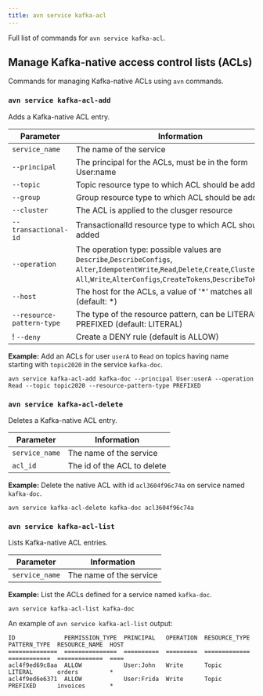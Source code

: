 ```yaml
---
title: avn service kafka-acl
---
```


Full list of commands for `avn service kafka-acl`.

## Manage Kafka-native access control lists (ACLs)

Commands for managing Kafka-native ACLs using `avn` commands.

### `avn service kafka-acl-add`

Adds a Kafka-native ACL entry.

| Parameter                 | Information                                                                     |
| ------------------------- | ------------------------------------------------------------------------------- |
| `service_name`            | The name of the service                                                         |
| `--principal`             | The principal for the ACLs, must be in the form User:name                       |
| `--topic`                 | Topic resource type to which ACL should be added                                |
| `--group`                 | Group resource type to which ACL should be added                                |
| `--cluster`               | The ACL is applied to the clusger resource                                      |
| `--transactional-id`      | TransactionalId resource type to which ACL should be added                      |
| `--operation`             | The operation type: possible values are `Describe`,`DescribeConfigs`,<br/>`Alter`,`IdempotentWrite`,`Read`,`Delete`,`Create`,`ClusterAction`,<br/>`All`,`Write`,`AlterConfigs`,`CreateTokens`,`DescribeTokens`                     |
| `--host`                  | The host for the ACLs, a value of '*' matches all hosts (default: *)            |
| `--resource-pattern-type` | The type of the resource pattern, can be LITERAL or PREFIXED (default: LITERAL) |
! `--deny`                  | Create a DENY rule (default is ALLOW)                                           |

**Example:** Add an ACLs for user `userA` to `Read` on topics having name starting
with `topic2020` in the service `kafka-doc`.

```
avn service kafka-acl-add kafka-doc --principal User:userA --operation Read --topic topic2020 --resource-pattern-type PREFIXED
```

### `avn service kafka-acl-delete`

Deletes a Kafka-native ACL entry.

| Parameter      | Information                 |
| -------------- | --------------------------- |
| `service_name` | The name of the service     |
| `acl_id`       | The id of the ACL to delete |

**Example:** Delete the native ACL with id `acl3604f96c74a` on service named `kafka-doc`.

```
avn service kafka-acl-delete kafka-doc acl3604f96c74a
```

### `avn service kafka-acl-list`

Lists Kafka-native ACL entries.

| Parameter      | Information             |
| -------------- | ----------------------- |
| `service_name` | The name of the service |

**Example:** List the ACLs defined for a service named `kafka-doc`.

```
avn service kafka-acl-list kafka-doc
```

An example of `avn service kafka-acl-list` output:

```text
ID              PERMISSION_TYPE  PRINCIPAL   OPERATION  RESOURCE_TYPE  PATTERN_TYPE  RESOURCE_NAME  HOST
==============  ===============  ==========  =========  =============  ============  =============  ====
acl4f9ed69c8aa  ALLOW            User:John   Write      Topic          LITERAL       orders         *
acl4f9ed6e6371  ALLOW            User:Frida  Write      Topic          PREFIXED      invoices       *
```
